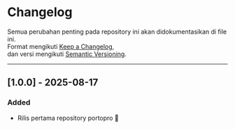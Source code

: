 # Changelog

Semua perubahan penting pada repository ini akan didokumentasikan di file ini.  
Format mengikuti [Keep a Changelog](https://keepachangelog.com/en/1.0.0/),  
dan versi mengikuti [Semantic Versioning](https://semver.org/).

---

## [1.0.0] - 2025-08-17

### Added

- Rilis pertama repository portopro 🎉
